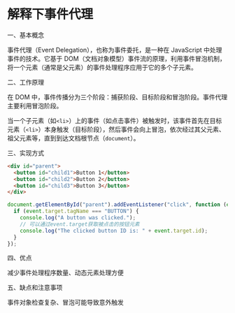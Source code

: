 # 解释下事件代理

一、基本概念

事件代理（Event Delegation），也称为事件委托，是一种在 JavaScript 中处理事件的技术。它基于 DOM（文档对象模型）事件流的原理，利用事件冒泡机制，将一个元素（通常是父元素）的事件处理程序应用于它的多个子元素。

二、工作原理

在 DOM 中，事件传播分为三个阶段：捕获阶段、目标阶段和冒泡阶段。事件代理主要利用冒泡阶段。

当一个子元素（如`<li>`）上的事件（如点击事件）被触发时，该事件首先在目标元素（`<li>`）本身触发（目标阶段），然后事件会向上冒泡，依次经过其父元素、祖父元素等，直到到达文档根节点（`document`）。

三、实现方式

```html
<div id="parent">
  <button id="child1">Button 1</button>
  <button id="child2">Button 2</button>
  <button id="child3">Button 3</button>
</div>
```

```javascript
document.getElementById("parent").addEventListener("click", function (event) {
  if (event.target.tagName === "BUTTON") {
    console.log("A button was clicked.");
    // 可以通过event.target获取被点击的按钮元素
    console.log("The clicked button ID is: " + event.target.id);
  }
});
```

四、优点

减少事件处理程序数量、动态元素处理方便

五、缺点和注意事项

事件对象检查复杂、冒泡可能导致意外触发
